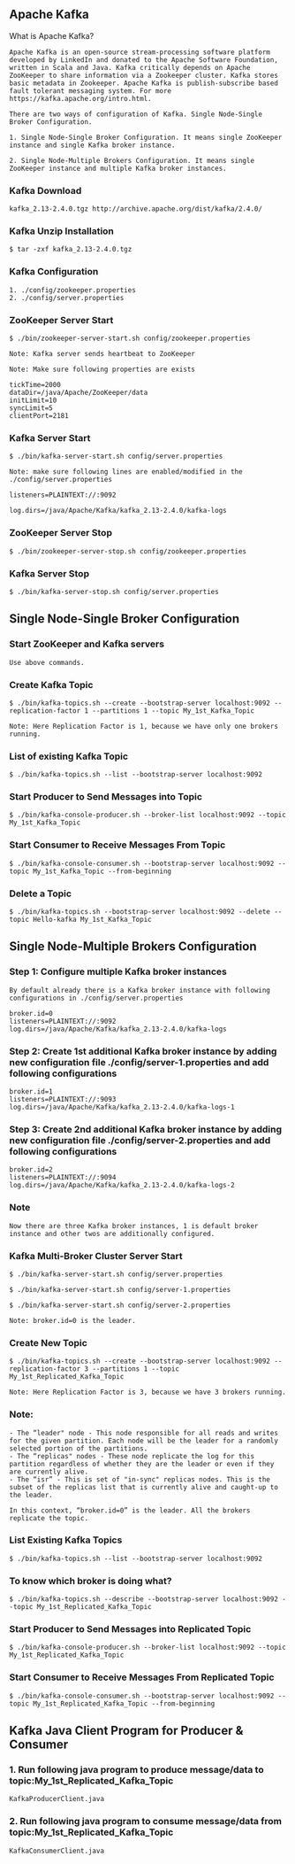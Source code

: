 
## Apache Kafka


What is Apache Kafka?

	Apache Kafka is an open-source stream-processing software platform developed by LinkedIn and donated to the Apache Software Foundation, written in Scala and Java. Kafka critically depends on Apache ZooKeeper to share information via a Zookeeper cluster. Kafka stores basic metadata in Zookeeper. Apache Kafka is publish-subscribe based fault tolerant messaging system. For more https://kafka.apache.org/intro.html.

	There are two ways of configuration of Kafka. Single Node-Single Broker Configuration.

	1. Single Node-Single Broker Configuration. It means single ZooKeeper instance and single Kafka broker instance.

	2. Single Node-Multiple Brokers Configuration. It means single ZooKeeper instance and multiple Kafka broker instances.



### Kafka Download 

	kafka_2.13-2.4.0.tgz http://archive.apache.org/dist/kafka/2.4.0/


### Kafka Unzip Installation

	$ tar -zxf kafka_2.13-2.4.0.tgz


### Kafka Configuration

	1. ./config/zookeeper.properties
	2. ./config/server.properties


### ZooKeeper Server Start
	
	$ ./bin/zookeeper-server-start.sh config/zookeeper.properties
	
	Note: Kafka server sends heartbeat to ZooKeeper 

	Note: Make sure following properties are exists

	tickTime=2000
	dataDir=/java/Apache/ZooKeeper/data
	initLimit=10
	syncLimit=5
	clientPort=2181

### Kafka Server Start

	$ ./bin/kafka-server-start.sh config/server.properties
	
	Note: make sure following lines are enabled/modified in the ./config/server.properties
	
	listeners=PLAINTEXT://:9092

	log.dirs=/java/Apache/Kafka/kafka_2.13-2.4.0/kafka-logs



### ZooKeeper Server Stop

	$ ./bin/zookeeper-server-stop.sh config/zookeeper.properties


### Kafka Server Stop

	$ ./bin/kafka-server-stop.sh config/server.properties


## Single Node-Single Broker Configuration


### Start ZooKeeper and Kafka servers

	Use above commands.


### Create Kafka Topic

	$ ./bin/kafka-topics.sh --create --bootstrap-server localhost:9092 --replication-factor 1 --partitions 1 --topic My_1st_Kafka_Topic

	Note: Here Replication Factor is 1, because we have only one brokers running. 


### List of existing Kafka Topic

	$ ./bin/kafka-topics.sh --list --bootstrap-server localhost:9092


### Start Producer to Send Messages into Topic

	$ ./bin/kafka-console-producer.sh --broker-list localhost:9092 --topic My_1st_Kafka_Topic


### Start Consumer to Receive Messages From Topic

	$ ./bin/kafka-console-consumer.sh --bootstrap-server localhost:9092 --topic My_1st_Kafka_Topic --from-beginning


### Delete a Topic

	$ ./bin/kafka-topics.sh --bootstrap-server localhost:9092 --delete --topic Hello-kafka My_1st_Kafka_Topic


## Single Node-Multiple Brokers Configuration


### Step 1: Configure multiple Kafka broker instances

	By default already there is a Kafka broker instance with following configurations in ./config/server.properties
	
	broker.id=0
	listeners=PLAINTEXT://:9092
	log.dirs=/java/Apache/Kafka/kafka_2.13-2.4.0/kafka-logs


### Step 2: Create 1st additional Kafka broker instance by adding new configuration file ./config/server-1.properties and add following configurations

	broker.id=1
	listeners=PLAINTEXT://:9093
	log.dirs=/java/Apache/Kafka/kafka_2.13-2.4.0/kafka-logs-1


### Step 3: Create 2nd additional Kafka broker instance by adding new configuration file ./config/server-2.properties and add following configurations

	broker.id=2
	listeners=PLAINTEXT://:9094
	log.dirs=/java/Apache/Kafka/kafka_2.13-2.4.0/kafka-logs-2


### Note
	
	Now there are three Kafka broker instances, 1 is default broker instance and other twos are additionally configured.


### Kafka Multi-Broker Cluster Server Start

	$ ./bin/kafka-server-start.sh config/server.properties

	$ ./bin/kafka-server-start.sh config/server-1.properties

	$ ./bin/kafka-server-start.sh config/server-2.properties

	Note: broker.id=0 is the leader.


### Create New Topic
	
	$ ./bin/kafka-topics.sh --create --bootstrap-server localhost:9092 --replication-factor 3 --partitions 1 --topic My_1st_Replicated_Kafka_Topic

	Note: Here Replication Factor is 3, because we have 3 brokers running.


### Note:

	- The “leader" node - This node responsible for all reads and writes for the given partition. Each node will be the leader for a randomly selected portion of the partitions.
	- The “replicas" nodes - These node replicate the log for this partition regardless of whether they are the leader or even if they are currently alive.
	- The “isr” - This is set of "in-sync" replicas nodes. This is the subset of the replicas list that is currently alive and caught-up to the leader.

	In this context, “broker.id=0” is the leader. All the brokers replicate the topic.


### List Existing Kafka Topics

	$ ./bin/kafka-topics.sh --list --bootstrap-server localhost:9092


### To know which broker is doing what?
	
	$ ./bin/kafka-topics.sh --describe --bootstrap-server localhost:9092 --topic My_1st_Replicated_Kafka_Topic
	

### Start Producer to Send Messages into Replicated Topic

	$ ./bin/kafka-console-producer.sh --broker-list localhost:9092 --topic My_1st_Replicated_Kafka_Topic


### Start Consumer to Receive Messages From Replicated Topic

	$ ./bin/kafka-console-consumer.sh --bootstrap-server localhost:9092 --topic My_1st_Replicated_Kafka_Topic --from-beginning


## Kafka Java Client Program for Producer & Consumer

### 1. Run following java program to produce message/data to topic:My_1st_Replicated_Kafka_Topic

	KafkaProducerClient.java
	
### 2. Run following java program to consume message/data from topic:My_1st_Replicated_Kafka_Topic

	KafkaConsumerClient.java

